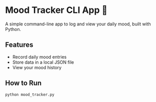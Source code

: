 # Mood Tracker CLI App 🧠

A simple command-line app to log and view your daily mood, built with Python.

## Features
- Record daily mood entries
- Store data in a local JSON file
- View your mood history

## How to Run
```bash
python mood_tracker.py
